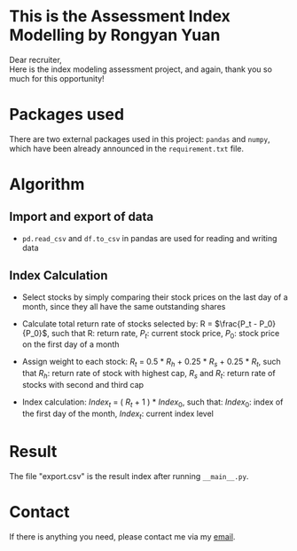 # This is the Assessment Index Modelling by Rongyan Yuan
Dear recruiter,  
Here is the index modeling assessment project, and again, thank you so much for this opportunity!

# Packages used
There are two external packages used in this project: ```pandas``` and ```numpy```, which have been already announced in the ```requirement.txt``` file.

# Algorithm
## Import and export of data
+ ```pd.read_csv``` and ```df.to_csv``` in pandas are used for reading and writing data

## Index Calculation
+ Select stocks by simply comparing their stock prices on the last day of a month, since they all have the same outstanding shares

+ Calculate total return rate of stocks selected by: R = $\frac{P_t - P_0}{P_0}$, such that R: return rate, $P_t$: current stock price, $P_0$: stock price on the first day of a month

+ Assign weight to each stock: $R_t$ = 0.5 * $R_h$ + 0.25 * $R_s$ + 0.25 * $R_t$, such that $R_h$: return rate of stock with highest cap, $R_s$ and $R_t$: return rate of stocks with second and third cap

+ Index calculation: $Index_t$ = ( $R_t$ + 1 ) * $Index_0$, such that: $Index_0$: index of the first day of the month, $Index_t$: current index level

# Result
The file "export.csv" is the result index after running ```__main__.py```.

# Contact
If there is anything you need, please contact me via my [email](mailto:adrianrongyanyun@gmail.com).
